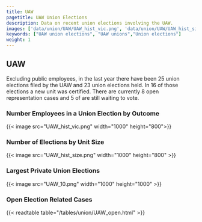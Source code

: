 ```yaml
---
title: UAW
pagetitle: UAW Union Elections
description: Data on recent union elections involving the UAW.
images: ['data/union/UAW/UAW_hist_vic.png', 'data/union/UAW/UAW_hist_size.png', 'data/union/UAW/UAW_10.png']
keywords: ["UAW union elections", "UAW unions","Union elections"]
weight: 1
---
```

##  UAW

Excluding public employees, in the last year there have been 25 union elections filed by the UAW and 23 union elections held. In 16 of those elections a new unit was certified. There are currently 8 open representation cases and 5 of are still waiting to vote.

### Number Employees in a Union Election by Outcome
{{< image src="UAW_hist_vic.png" width="1000" height="800">}}

### Number of Elections by Unit Size
{{< image src="UAW_hist_size.png" width="1000" height="800" >}}

### Largest Private Union Elections
{{< image src="UAW_10.png" width="1000" height="1000"  >}}

### Open Election Related Cases
{{< readtable table="/tables/union/UAW_open.html" >}}

